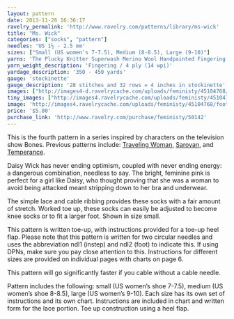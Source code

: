 ```yaml
---
layout: pattern
date: 2013-11-26 16:36:17
ravelry_permalink: 'http://www.ravelry.com/patterns/library/ms-wick'
title: "Ms. Wick"
categories: ["socks", "pattern"]
needles: 'US 1½ - 2.5 mm'
sizes: ["Small (US women's 7-7.5), Medium (8-8.5), Large (9-10)"]
yarns: 'The Plucky Knitter Superwash Merino Wool Handpainted Fingering Weight (Fingering)'
yarn_weight_description: 'Fingering / 4 ply (14 wpi)'
yardage_description: '350 - 450 yards'
gauge: 'stockinette'
gauge_description: '28 stitches and 32 rows = 4 inches in stockinette'
images: ["http://images4-d.ravelrycache.com/uploads/feministy/45104768/foot-watermark_medium.jpg", "http://images4.ravelrycache.com/uploads/feministy/45105015/leg-watermark_medium.jpg", "http://images4-d.ravelrycache.com/uploads/feministy/45104712/blocker-watermark_medium.jpg"]
tiny_images: ["http://images4.ravelrycache.com/uploads/feministy/45104768/foot-watermark_square.jpg", "http://images4.ravelrycache.com/uploads/feministy/45105015/leg-watermark_square.jpg", "http://images4-b.ravelrycache.com/uploads/feministy/45104712/blocker-watermark_square.jpg"]
image: 'http://images4.ravelrycache.com/uploads/feministy/45104768/foot-watermark_square.jpg'
price: '$5.00'
purchase_link: 'http://www.ravelry.com/purchase/feministy/50142'
---
```

<p>This is the fourth pattern in a series inspired by characters on the television show Bones. Previous patterns include: <a href='http://www.ravelry.com/patterns/library/traveling-woman'>Traveling Woman</a>, <a href='http://www.ravelry.com/patterns/library/saroyan'>Saroyan</a>, and <a href='http://www.ravelry.com/patterns/library/temperance'>Temperance</a>.</p>

<p>Daisy Wick has never ending optimism, coupled with never ending energy: a dangerous combination, needless to say. The bright, feminine pink is perfect for a girl like Daisy, who thought proving that she was a woman to avoid being attacked meant stripping down to her bra and underwear.</p>

<p>The simple lace and cable ribbing provides these socks with a fair amount of stretch. Worked toe up, these socks can easily be adjusted to become knee socks or to fit a larger foot. Shown in size small.</p>

<p>This pattern is written toe-up, with instructions provided for a toe-up heel flap. Please note that this pattern is written for two circular needles and uses the abbreviation ndl1 (instep) and ndl2 (foot) to indicate this. If using DPNs, make sure you pay close attention to this. Instructions for different sizes are provided on individual pages with charts on page 6.</p>

<p>This pattern will go significantly faster if you cable without a cable needle.</p>

<p>Pattern includes the following: small (US women’s shoe 7-7.5), medium (US women’s shoe 8-8.5), large (US women’s 9-10). Each size has its own set of instructions and its own chart. Instructions are included in chart and written form for the lace portion. Toe up construction using a heel flap.</p>